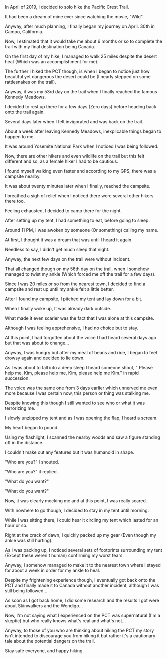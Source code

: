 In April of 2019, I decided to solo hike the Pacific Crest Trail.

It had been a dream of mine ever since watching the movie, "Wild".

Anyway, after much planning, I finally began my journey on April. 30th in Campo, California.

Now, I estimated that it would take me about 6 months or so to complete the trail with my final destination being Canada.

On the first day of my hike, I managed to walk 25 miles despite the desert heat (Which was an accomplishment for me).

The further I hiked the PCT though, is when I began to notice just how beautiful yet dangerous the desert could be (I nearly stepped on some rattlesnakes on the trail).

Anyway, it was my 53rd day on the trail when I finally reached the famous Kennedy Meadows.

I decided to rest up there for a few days (Zero days) before heading back onto the trail again.

Several days later when I felt invigorated and was back on the trail.

About a week after leaving Kennedy Meadows, inexplicable things began to happen to me.

It was around Yosemite National Park when I noticed I was being followed.

Now, there are other hikers and even wildlife on the trail but this felt different and so, as a female hiker I had to be cautious.

I found myself walking even faster and according to my GPS, there was a campsite nearby.

It was about twenty minutes later when I finally, reached the campsite.

I breathed a sigh of relief when I noticed there were several other hikers there too.

Feeling exhausted, I decided to camp there for the night.

After setting up my tent, I had something to eat, before going to sleep.

Around 11 PM, I was awoken by someone (Or something) calling my name.

At first, I thought it was a dream that was until I heard it again.

Needless to say, I didn't get much sleep that night.

Anyway, the next few days on the trail were without incident. 

That all changed though on my 56th day on the trail, when I somehow managed to twist my ankle (Which forced me off the trail for a few days).

Since I was 20 miles or so from the nearest town, I decided to find a campsite and rest up until my ankle felt a little better.

After I found my campsite, I pitched my tent and lay down for a bit.

When I finally woke up, It was already dark outside.

What made it even scarier was the fact that I was alone at this campsite.

Although I was feeling apprehensive, I had no choice but to stay.

At this point, I had forgotten about the voice I had heard several days ago but that was about to change...

Anyway, I was hungry but after my meal of beans and rice, I began to feel drowsy again and decided to lie down.

As I was about to fall into a deep sleep I heard someone shout, " Please help me, Kim, please help me, Kim, please help me Kim." in rapid succession.

The voice was the same one from 3 days earlier which unnerved me even more because I was certain now, this person or thing was stalking me.

Despite knowing this though I still wanted to see who or what it was terrorizing me.

I slowly unzipped my tent and as I was opening the flap, I heard a scream.

My heart began to pound.

Using my flashlight, I scanned the nearby woods and saw a figure standing off in the distance.

I couldn't make out any features but it was humanoid in shape.

"Who are you?" I shouted.

"Who are you?" it replied.

"What do you want?"

"What do you want?"

Now, it was clearly mocking me and at this point, I was really scared.

With nowhere to go though, I decided to stay in my tent until morning.

While I was sitting there, I could hear it circling my tent which lasted for an hour or so.

Right at the crack of dawn, I quickly packed up my gear (Even though my ankle was still hurting).

As I was packing up, I noticed several sets of footprints surrounding my tent (Except these weren't human) confirming my worst fears.

Anyway, I somehow managed to make it to the nearest town where I stayed for about a week in order for my ankle to heal.

Despite my frightening experience though, I eventually got back onto the PCT and finally made it to Canada without another incident, although I was still being followed...

As soon as I got back home, I did some research and the results I got were about Skinwalkers and the Wendigo...

Now, I'm not saying what I experienced on the PCT was supernatural (I'm a skeptic) but who really knows what's real and what's not...

Anyway, to those of you who are thinking about hiking the PCT my story isn't intended to discourage you from hiking it but rather it's a cautionary tale about the potential dangers on the trail.

Stay safe everyone, and happy hiking.